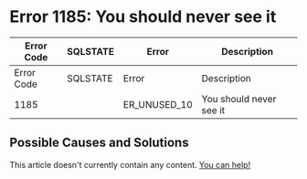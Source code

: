 
# Error 1185: You should never see it


| Error Code | SQLSTATE | Error | Description |
| --- | --- | --- | --- |
| Error Code | SQLSTATE | Error | Description |
| 1185 |  | ER_UNUSED_10 | You should never see it |




## Possible Causes and Solutions


This article doesn't currently contain any content. [You can help!](/kb/en/writing-and-editing-knowledge-base-articles/)

